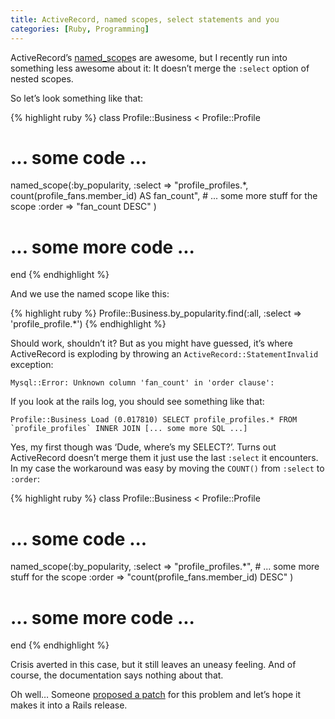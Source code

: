 ```yaml
---
title: ActiveRecord, named scopes, select statements and you
categories: [Ruby, Programming]
---
```


ActiveRecord’s [named_scope][1]s are awesome, but I recently run into something less awesome about it: It doesn’t merge the `:select` option of nested scopes.
 

So let’s look something like that:

{% highlight ruby %}
class Profile::Business < Profile::Profile
  # ... some code ...

  named_scope(:by_popularity, 
    :select => "profile_profiles.*, count(profile_fans.member_id) AS fan_count",
    # ... some more stuff for the scope
    :order => "fan_count DESC"
  )

  # ... some more code ...
end
{% endhighlight %}

And we use the named scope like this:
 
{% highlight ruby %}
Profile::Business.by_popularity.find(:all, :select => 'profile_profile.*')
{% endhighlight %}

Should work, shouldn’t it? But as you might have guessed, it’s where ActiveRecord is exploding by throwing an `ActiveRecord::StatementInvalid` exception:

    Mysql::Error: Unknown column 'fan_count' in 'order clause':
    
If you look at the rails log, you should see something like that:

    Profile::Business Load (0.017810) SELECT profile_profiles.* FROM `profile_profiles` INNER JOIN [... some more SQL ...]
    
Yes, my first though was ‘Dude, where’s my SELECT?’. Turns out ActiveRecord doesn’t merge them it just use the last `:select` it encounters. In my case the workaround was easy by moving the `COUNT()` from `:select` to `:order`:
 
{% highlight ruby %}
class Profile::Business < Profile::Profile
  # ... some code ...

  named_scope(:by_popularity, 
    :select => "profile_profiles.*",
    # ... some more stuff for the scope
    :order => "count(profile_fans.member_id) DESC"
  )

  # ... some more code ...
end
{% endhighlight %}
    
Crisis averted in this case, but it still leaves an uneasy feeling. And of course, the documentation says nothing about that.

Oh well… Someone [proposed a patch][2] for this problem and let’s hope it makes it into a Rails release.

 [1]: http://api.rubyonrails.org/classes/ActiveRecord/NamedScope/ClassMethods.html#M002120
 [2]: http://rails.lighthouseapp.com/projects/8994/tickets/1295-making-with_scope-merge-selects
